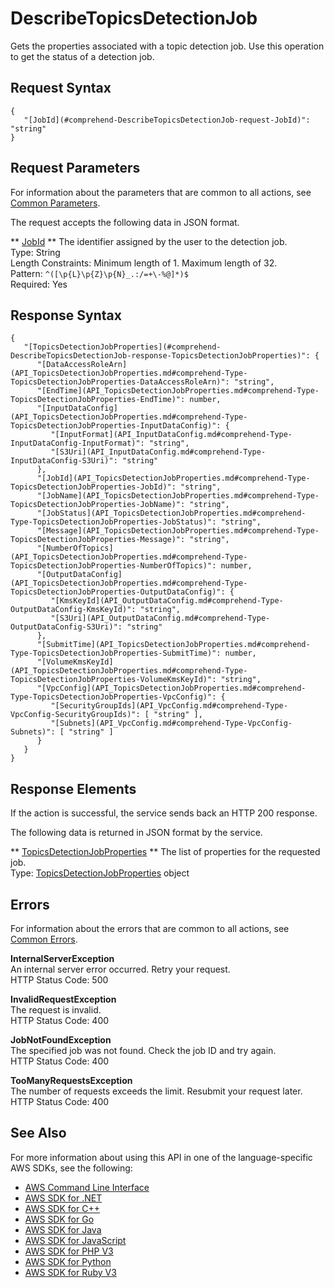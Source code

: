 # DescribeTopicsDetectionJob<a name="API_DescribeTopicsDetectionJob"></a>

Gets the properties associated with a topic detection job\. Use this operation to get the status of a detection job\.

## Request Syntax<a name="API_DescribeTopicsDetectionJob_RequestSyntax"></a>

```
{
   "[JobId](#comprehend-DescribeTopicsDetectionJob-request-JobId)": "string"
}
```

## Request Parameters<a name="API_DescribeTopicsDetectionJob_RequestParameters"></a>

For information about the parameters that are common to all actions, see [Common Parameters](CommonParameters.md)\.

The request accepts the following data in JSON format\.

 ** [JobId](#API_DescribeTopicsDetectionJob_RequestSyntax) **   <a name="comprehend-DescribeTopicsDetectionJob-request-JobId"></a>
The identifier assigned by the user to the detection job\.  
Type: String  
Length Constraints: Minimum length of 1\. Maximum length of 32\.  
Pattern: `^([\p{L}\p{Z}\p{N}_.:/=+\-%@]*)$`   
Required: Yes

## Response Syntax<a name="API_DescribeTopicsDetectionJob_ResponseSyntax"></a>

```
{
   "[TopicsDetectionJobProperties](#comprehend-DescribeTopicsDetectionJob-response-TopicsDetectionJobProperties)": { 
      "[DataAccessRoleArn](API_TopicsDetectionJobProperties.md#comprehend-Type-TopicsDetectionJobProperties-DataAccessRoleArn)": "string",
      "[EndTime](API_TopicsDetectionJobProperties.md#comprehend-Type-TopicsDetectionJobProperties-EndTime)": number,
      "[InputDataConfig](API_TopicsDetectionJobProperties.md#comprehend-Type-TopicsDetectionJobProperties-InputDataConfig)": { 
         "[InputFormat](API_InputDataConfig.md#comprehend-Type-InputDataConfig-InputFormat)": "string",
         "[S3Uri](API_InputDataConfig.md#comprehend-Type-InputDataConfig-S3Uri)": "string"
      },
      "[JobId](API_TopicsDetectionJobProperties.md#comprehend-Type-TopicsDetectionJobProperties-JobId)": "string",
      "[JobName](API_TopicsDetectionJobProperties.md#comprehend-Type-TopicsDetectionJobProperties-JobName)": "string",
      "[JobStatus](API_TopicsDetectionJobProperties.md#comprehend-Type-TopicsDetectionJobProperties-JobStatus)": "string",
      "[Message](API_TopicsDetectionJobProperties.md#comprehend-Type-TopicsDetectionJobProperties-Message)": "string",
      "[NumberOfTopics](API_TopicsDetectionJobProperties.md#comprehend-Type-TopicsDetectionJobProperties-NumberOfTopics)": number,
      "[OutputDataConfig](API_TopicsDetectionJobProperties.md#comprehend-Type-TopicsDetectionJobProperties-OutputDataConfig)": { 
         "[KmsKeyId](API_OutputDataConfig.md#comprehend-Type-OutputDataConfig-KmsKeyId)": "string",
         "[S3Uri](API_OutputDataConfig.md#comprehend-Type-OutputDataConfig-S3Uri)": "string"
      },
      "[SubmitTime](API_TopicsDetectionJobProperties.md#comprehend-Type-TopicsDetectionJobProperties-SubmitTime)": number,
      "[VolumeKmsKeyId](API_TopicsDetectionJobProperties.md#comprehend-Type-TopicsDetectionJobProperties-VolumeKmsKeyId)": "string",
      "[VpcConfig](API_TopicsDetectionJobProperties.md#comprehend-Type-TopicsDetectionJobProperties-VpcConfig)": { 
         "[SecurityGroupIds](API_VpcConfig.md#comprehend-Type-VpcConfig-SecurityGroupIds)": [ "string" ],
         "[Subnets](API_VpcConfig.md#comprehend-Type-VpcConfig-Subnets)": [ "string" ]
      }
   }
}
```

## Response Elements<a name="API_DescribeTopicsDetectionJob_ResponseElements"></a>

If the action is successful, the service sends back an HTTP 200 response\.

The following data is returned in JSON format by the service\.

 ** [TopicsDetectionJobProperties](#API_DescribeTopicsDetectionJob_ResponseSyntax) **   <a name="comprehend-DescribeTopicsDetectionJob-response-TopicsDetectionJobProperties"></a>
The list of properties for the requested job\.  
Type: [TopicsDetectionJobProperties](API_TopicsDetectionJobProperties.md) object

## Errors<a name="API_DescribeTopicsDetectionJob_Errors"></a>

For information about the errors that are common to all actions, see [Common Errors](CommonErrors.md)\.

 **InternalServerException**   
An internal server error occurred\. Retry your request\.  
HTTP Status Code: 500

 **InvalidRequestException**   
The request is invalid\.  
HTTP Status Code: 400

 **JobNotFoundException**   
The specified job was not found\. Check the job ID and try again\.  
HTTP Status Code: 400

 **TooManyRequestsException**   
The number of requests exceeds the limit\. Resubmit your request later\.  
HTTP Status Code: 400

## See Also<a name="API_DescribeTopicsDetectionJob_SeeAlso"></a>

For more information about using this API in one of the language\-specific AWS SDKs, see the following:
+  [AWS Command Line Interface](https://docs.aws.amazon.com/goto/aws-cli/comprehend-2017-11-27/DescribeTopicsDetectionJob) 
+  [AWS SDK for \.NET](https://docs.aws.amazon.com/goto/DotNetSDKV3/comprehend-2017-11-27/DescribeTopicsDetectionJob) 
+  [AWS SDK for C\+\+](https://docs.aws.amazon.com/goto/SdkForCpp/comprehend-2017-11-27/DescribeTopicsDetectionJob) 
+  [AWS SDK for Go](https://docs.aws.amazon.com/goto/SdkForGoV1/comprehend-2017-11-27/DescribeTopicsDetectionJob) 
+  [AWS SDK for Java](https://docs.aws.amazon.com/goto/SdkForJava/comprehend-2017-11-27/DescribeTopicsDetectionJob) 
+  [AWS SDK for JavaScript](https://docs.aws.amazon.com/goto/AWSJavaScriptSDK/comprehend-2017-11-27/DescribeTopicsDetectionJob) 
+  [AWS SDK for PHP V3](https://docs.aws.amazon.com/goto/SdkForPHPV3/comprehend-2017-11-27/DescribeTopicsDetectionJob) 
+  [AWS SDK for Python](https://docs.aws.amazon.com/goto/boto3/comprehend-2017-11-27/DescribeTopicsDetectionJob) 
+  [AWS SDK for Ruby V3](https://docs.aws.amazon.com/goto/SdkForRubyV3/comprehend-2017-11-27/DescribeTopicsDetectionJob) 